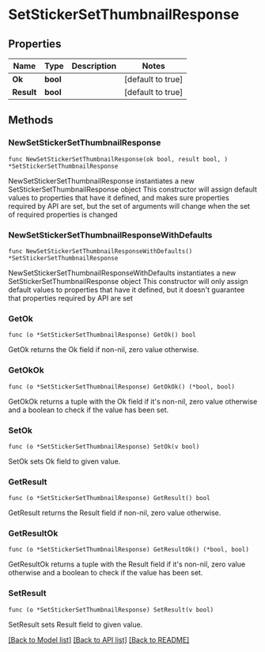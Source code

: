 # SetStickerSetThumbnailResponse

## Properties

Name | Type | Description | Notes
------------ | ------------- | ------------- | -------------
**Ok** | **bool** |  | [default to true]
**Result** | **bool** |  | [default to true]

## Methods

### NewSetStickerSetThumbnailResponse

`func NewSetStickerSetThumbnailResponse(ok bool, result bool, ) *SetStickerSetThumbnailResponse`

NewSetStickerSetThumbnailResponse instantiates a new SetStickerSetThumbnailResponse object
This constructor will assign default values to properties that have it defined,
and makes sure properties required by API are set, but the set of arguments
will change when the set of required properties is changed

### NewSetStickerSetThumbnailResponseWithDefaults

`func NewSetStickerSetThumbnailResponseWithDefaults() *SetStickerSetThumbnailResponse`

NewSetStickerSetThumbnailResponseWithDefaults instantiates a new SetStickerSetThumbnailResponse object
This constructor will only assign default values to properties that have it defined,
but it doesn't guarantee that properties required by API are set

### GetOk

`func (o *SetStickerSetThumbnailResponse) GetOk() bool`

GetOk returns the Ok field if non-nil, zero value otherwise.

### GetOkOk

`func (o *SetStickerSetThumbnailResponse) GetOkOk() (*bool, bool)`

GetOkOk returns a tuple with the Ok field if it's non-nil, zero value otherwise
and a boolean to check if the value has been set.

### SetOk

`func (o *SetStickerSetThumbnailResponse) SetOk(v bool)`

SetOk sets Ok field to given value.


### GetResult

`func (o *SetStickerSetThumbnailResponse) GetResult() bool`

GetResult returns the Result field if non-nil, zero value otherwise.

### GetResultOk

`func (o *SetStickerSetThumbnailResponse) GetResultOk() (*bool, bool)`

GetResultOk returns a tuple with the Result field if it's non-nil, zero value otherwise
and a boolean to check if the value has been set.

### SetResult

`func (o *SetStickerSetThumbnailResponse) SetResult(v bool)`

SetResult sets Result field to given value.



[[Back to Model list]](../README.md#documentation-for-models) [[Back to API list]](../README.md#documentation-for-api-endpoints) [[Back to README]](../README.md)


